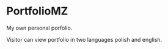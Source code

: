 # PortfolioMZ

My own personal porfolio.

Visitor can view portfolio in two languages polish and english.
